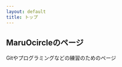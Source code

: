 ```yaml
---
layout: default
title: トップ
---
```


<style>
  header h1 {
    display: none;
  }
</style>

## MaruOcircleのページ
Gitやプログラミングなどの練習のためのページ
